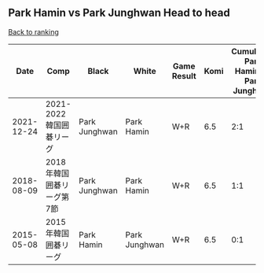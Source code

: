 ## Park Hamin vs Park Junghwan Head to head

[Back to ranking](../../index.md)




| **Date** | **Comp** | **Black** | **White** | **Game Result** | **Komi** | **Cumulative Park Hamin Vs Park Junghwan** | **Park Hamin Streak** | **Park Junghwan Streak** | 
| --- | --- | --- | --- | --- | --- | --- | --- | --- |
| 2021-12-24 | 2021-2022韓国囲碁リーグ | Park Junghwan | Park Hamin | W+R | 6.5 | 2:1 | 2 | 0 | 
| 2018-08-09 | 2018年韓国囲碁リーグ第7節 | Park Junghwan | Park Hamin | W+R | 6.5 | 1:1 | 1 | 0 | 
| 2015-05-08 | 2015年韓国囲碁リーグ | Park Hamin | Park Junghwan | W+R | 6.5 | 0:1 | 0 | 1 |




